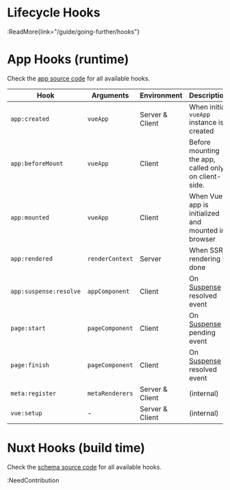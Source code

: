 # Lifecycle Hooks

:ReadMore{link="/guide/going-further/hooks"}

# App Hooks (runtime)

Check the [app source code](https://github.com/nuxt/framework/blob/main/packages/nuxt/src/app/nuxt.ts#L18) for all available hooks.

Hook                   | Arguments         | Environment | Description |
-----------------------|-------------------|--------------|-------------|
`app:created`          | `vueApp`          | Server & Client | When initial `vueApp` instance is created |
`app:beforeMount`      | `vueApp`          | Client | Before mounting the app, called only on client-side. |
`app:mounted`          | `vueApp`          | Client | When Vue app is initialized and mounted in browser |
`app:rendered`         | `renderContext` | Server | When SSR rendering is done |
`app:suspense:resolve` | `appComponent`    | Client | On [Suspense](https://vuejs.org/guide/built-ins/suspense.html#suspense) resolved event |
`page:start`           | `pageComponent`   | Client | On [Suspense](https://vuejs.org/guide/built-ins/suspense.html#suspense) pending event |
`page:finish`          | `pageComponent`   | Client | On [Suspense](https://vuejs.org/guide/built-ins/suspense.html#suspense) resolved event |
`meta:register`        | `metaRenderers`   | Server & Client | (internal) |
`vue:setup`            | -                 | Server & Client | (internal) |

# Nuxt Hooks (build time)

Check the [schema source code](https://github.com/nuxt/framework/blob/main/packages/schema/src/types/hooks.ts#L55) for all available hooks.

:NeedContribution
